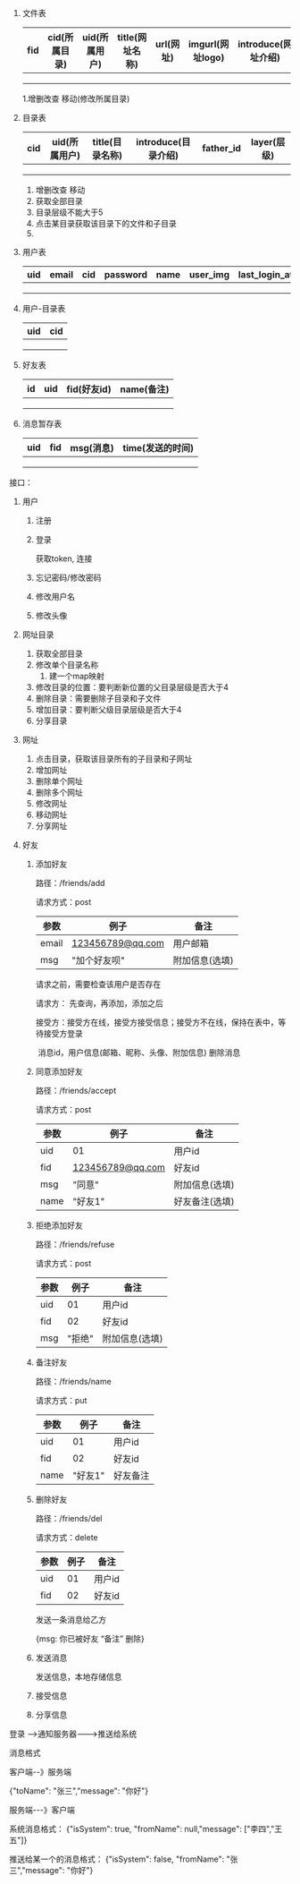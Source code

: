 1. 文件表

   | fid  | cid(所属目录) | uid(所属用户) | title(网址名称) | url(网址) | imgurl(网址logo) | introduce(网址介绍) |
   | ---- | ------------- | ------------- | --------------- | --------- | ---------------- | ------------------- |
   |      |               |               |                 |           |                  |                     |
   |      |               |               |                 |           |                  |                     |
   |      |               |               |                 |           |                  |                     |

   1.增删改查 移动(修改所属目录)

2. 目录表

   | cid  | uid(所属用户) | title(目录名称) | introduce(目录介绍) | father_id | layer(层级) |
   | ---- | ------------- | --------------- | ------------------- | --------- | ----------- |
   |      |               |                 |                     |           |             |
   |      |               |                 |                     |           |             |
   |      |               |                 |                     |           |             |

   1. 增删改查 移动
   2. 获取全部目录
   3. 目录层级不能大于5
   4. 点击某目录获取该目录下的文件和子目录
   5. 

3. 用户表

   | uid  | email | cid  | password | name | user_img | last_login_at |
   | ---- | ----- | ---- | -------- | ---- | -------- | ------------- |
   |      |       |      |          |      |          |               |
   |      |       |      |          |      |          |               |
   |      |       |      |          |      |          |               |

   

4. 用户-目录表

   | uid  | cid  |
   | ---- | ---- |
   |      |      |
   |      |      |
   |      |      |



5. 好友表

   | id   | uid  | fid(好友id) | name(备注) |
   | ---- | ---- | ----------- | ---------- |
   |      |      |             |            |
   |      |      |             |            |
   |      |      |             |            |



6. 消息暂存表

   | uid  | fid  | msg(消息) | time(发送的时间) |
   | ---- | ---- | --------- | ---------------- |
   |      |      |           |                  |
   |      |      |           |                  |
   |      |      |           |                  |

   


接口：



1. 用户
   1. 注册
   
   2. 登录
   
      获取token, 连接

   3. 忘记密码/修改密码
   
   4. 修改用户名
   
   5. 修改头像
   
1. 网址目录
   1. 获取全部目录
   2. 修改单个目录名称
      1. 建一个map映射
   3. 修改目录的位置：要判断新位置的父目录层级是否大于4
   4. 删除目录：需要删除子目录和子文件
   5. 增加目录：要判断父级目录层级是否大于4
   6. 分享目录
2. 网址
   1. 点击目录，获取该目录所有的子目录和子网址
   2. 增加网址
   3. 删除单个网址
   4. 删除多个网址
   5. 修改网址
   6. 移动网址
   7. 分享网址

4. 好友

   1. 添加好友

      路径：/friends/add

      请求方式：post

      | 参数  | 例子             | 备注           |
      | ----- | ---------------- | -------------- |
      | email | 123456789@qq.com | 用户邮箱       |
      | msg   | "加个好友呗"     | 附加信息(选填) |

      请求之前，需要检查该用户是否存在

      请求方： 先查询，再添加，添加之后

      接受方：接受方在线，接受方接受信息；接受方不在线，保持在表中，等待接受方登录

      ​	消息id，用户信息(邮箱、昵称、头像、附加信息)		删除消息	

   2. 同意添加好友

      路径：/friends/accept

      请求方式：post

      | 参数 | 例子             | 备注           |
      | ---- | ---------------- | -------------- |
      | uid  | 01               | 用户id         |
      | fid  | 123456789@qq.com | 好友id         |
      | msg  | "同意"           | 附加信息(选填) |
      | name | "好友1"          | 好友备注(选填) |

   3. 拒绝添加好友

      路径：/friends/refuse

      请求方式：post

      | 参数 | 例子   | 备注           |
      | ---- | ------ | -------------- |
      | uid  | 01     | 用户id         |
      | fid  | 02     | 好友id         |
      | msg  | "拒绝" | 附加信息(选填) |
      
         
      
   4. 备注好友

      路径：/friends/name

      请求方式：put

      | 参数 | 例子    | 备注     |
      | ---- | ------- | -------- |
      | uid  | 01      | 用户id   |
      | fid  | 02      | 好友id   |
      | name | "好友1" | 好友备注 |

   5. 删除好友

      路径：/friends/del

      请求方式：delete

      | 参数 | 例子 | 备注   |
      | ---- | ---- | ------ |
      | uid  | 01   | 用户id |
      | fid  | 02   | 好友id |

      发送一条消息给乙方

      {msg: 你已被好友 “备注” 删除}

   6. 发送消息

      发送信息，本地存储信息

   7. 接受信息

   8. 分享信息



登录 -->通知服务器--->推送给系统

消息格式

客户端--》服务端

{"toName": "张三","message": "你好"}

服务端---》客户端

系统消息格式： {"isSystem": true, "fromName": null,"message": ["李四","王五"]}

推送给某一个的消息格式： {"isSystem": false, "fromName": "张三","message": "你好"}
